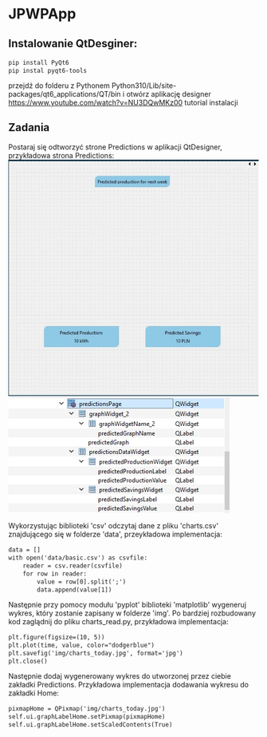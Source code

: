 # JPWPApp

## Instalowanie QtDesginer:
```
pip install PyQt6 
pip instal pyqt6-tools
```
przejdź do folderu z Pythonem Python310/Lib/site-packages/qt6_applications/QT/bin i otwórz aplikację designer  
https://www.youtube.com/watch?v=NU3DQwMKz00 tutorial instalacji

## Zadania
Postaraj się odtworzyć strone Predictions w aplikacji QtDesigner, przykładowa strona Predictions:
![Alt text](https://github.com/ddziechciarz/JPWPApp/blob/Excercise/assets/SampleUI.jpg?raw=true)
![Alt text](https://github.com/ddziechciarz/JPWPApp/blob/Excercise/assets/SampleProjetTree.jpg?raw=true)





Wykorzystując biblioteki 'csv' odczytaj dane z pliku 'charts.csv' znajdującego się w folderze 'data', przeykładowa implementacja: 
```
data = []
with open('data/basic.csv') as csvfile:
    reader = csv.reader(csvfile)
    for row in reader:
        value = row[0].split(';')
        data.append(value[1])
```
Następnie przy pomocy modułu 'pyplot' biblioteki 'matplotlib' wygeneruj wykres, który zostanie zapisany w folderze 'img'. Po bardziej rozbudowany kod zaglądnij do pliku charts_read.py, przykładowa implementacja: 
```
plt.figure(figsize=(10, 5))
plt.plot(time, value, color="dodgerblue")
plt.savefig('img/charts_today.jpg', format='jpg')
plt.close()
```
Następnie dodaj wygenerowany wykres do utworzonej przez ciebie zakładki Predictions. Przykładowa implementacja dodawania wykresu do zakładki Home:
```
pixmapHome = QPixmap('img/charts_today.jpg')
self.ui.graphLabelHome.setPixmap(pixmapHome)
self.ui.graphLabelHome.setScaledContents(True)
```
